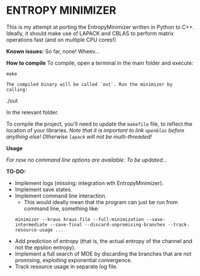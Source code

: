 # ENTROPY MINIMIZER

This is my attempt at porting the EntropyMinimizer written in Python to C++.
Ideally, it should make use of LAPACK and CBLAS to perform matrix operations fast (and on multiple CPU cores!)

**Known issues:**
So far, none! Wheev...

**How to compile**
To compile, open a terminal in the main folder and execute:
```batch
make
 
The compiled binary will be called `out`. Run the minimizer by calling:
```
./out

In the relevant folder.

To compile the project, you'll need to update the `makefile` file, to reflect the location of your libraries.
*Note that it is important to link `openblas` before anything else! Otherwise `lapack` will not be multi-threaded!*

**Usage**

*For now no command line options are available. To be updated...*


**TO-DO:**
- Implement logs (missing: integration wth EntropyMinimizer).
- Implement save states.
- Implement command line interaction.
    - This would ideally mean that the program can just be run from command line, something like:
    ```
    minimizer --kraus kraus.file --full-minimization --save-intermediate --save-final --discard-unpromising-branches --track-resource-usage ...
- Add prediction of entropy (that is, the actual entropy of the channel and not the epsilon entropy).
- Implement a full search of MOE by discarding the branches that are not promising, exploiting exponential convergence.
- Track resource usage in separate log file.

